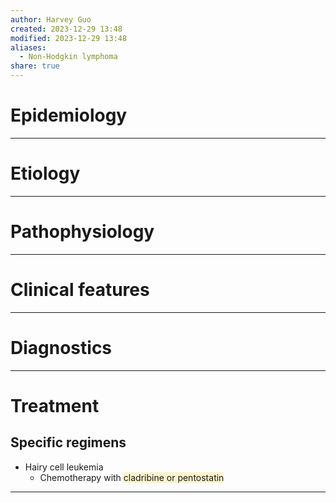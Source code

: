 ```yaml
---
author: Harvey Guo
created: 2023-12-29 13:48
modified: 2023-12-29 13:48
aliases:
  - Non-Hodgkin lymphoma
share: true
---
```


# Epidemiology


---
# Etiology


---
# Pathophysiology


---
# Clinical features


---
# Diagnostics


---
# Treatment
## Specific regimens
- Hairy cell leukemia
	- Chemotherapy with <span style="background:rgba(240, 200, 0, 0.2)">cladribine or pentostatin</span>

---
